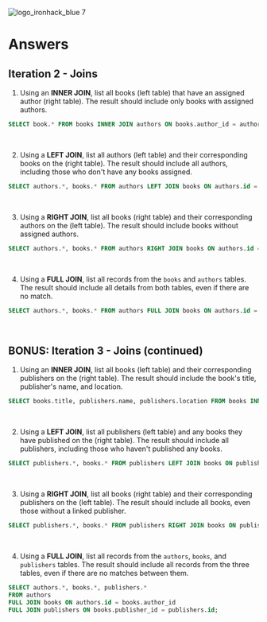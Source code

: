 ![logo_ironhack_blue 7](https://user-images.githubusercontent.com/23629340/40541063-a07a0a8a-601a-11e8-91b5-2f13e4e6b441.png)

# Answers

## Iteration 2 - Joins

1. Using an **INNER JOIN**, list all books (left table) that have an assigned author (right table). The result should include only books with assigned authors.

```sql
SELECT book.* FROM books INNER JOIN authors ON books.author_id = authors.id;
```

<br>

2. Using a **LEFT JOIN**, list all authors (left table) and their corresponding books on the (right table). The result should include all authors, including those who don't have any books assigned.

```sql
SELECT authors.*, books.* FROM authors LEFT JOIN books ON authors.id = books.author_id;
```

<br>

3. Using a **RIGHT JOIN**, list all books (right table) and their corresponding authors on the (left table). The result should include books without assigned authors.

```sql
SELECT authors.*, books.* FROM authors RIGHT JOIN books ON authors.id = books.author_id;
```

<br>

4. Using a **FULL JOIN**, list all records from the `books` and `authors` tables. The result should include all details from both tables, even if there are no match.

```sql
SELECT authors.*, books.* FROM authors FULL JOIN books ON authors.id = books.author_id;
```

<br>

## BONUS: Iteration 3 - Joins (continued)

1. Using an **INNER JOIN**, list all books (left table) and their corresponding publishers on the (right table). The result should include the book's title, publisher's name, and location.

```sql
SELECT books.title, publishers.name, publishers.location FROM books INNER JOIN publishers ON books.publisher_id = publishers.id;
```

<br>

2. Using a **LEFT JOIN**, list all publishers (left table) and any books they have published on the (right table). The result should include all publishers, including those who haven't published any books.

```sql
SELECT publishers.*, books.* FROM publishers LEFT JOIN books ON publishers.id = books.publisher_id;
```

<br>

3. Using a **RIGHT JOIN**, list all books (right table) and their corresponding publishers on the (left table). The result should include all books, even those without a linked publisher.

```sql
SELECT publishers.*, books.* FROM publishers RIGHT JOIN books ON publishers.id = books.publisher_id;
```

<br>

4. Using a **FULL JOIN**, list all records from the `authors`, `books`, and `publishers` tables. The result should include all records from the three tables, even if there are no matches between them.

```sql
SELECT authors.*, books.*, publishers.*
FROM authors
FULL JOIN books ON authors.id = books.author_id
FULL JOIN publishers ON books.publisher_id = publishers.id;
```

<br>
